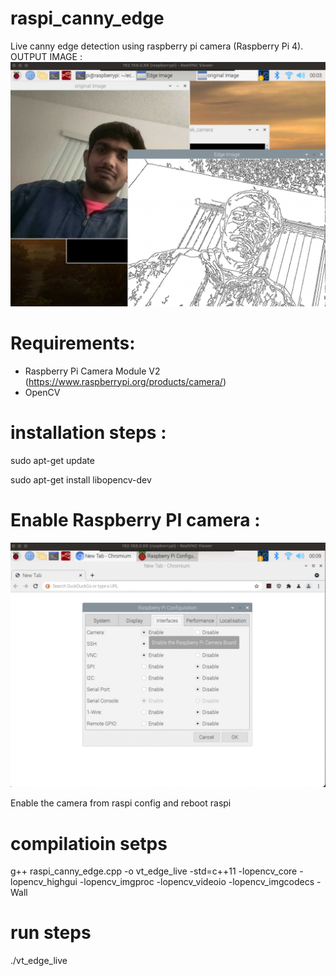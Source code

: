 # raspi_canny_edge
 Live canny edge detection using raspberry pi camera (Raspberry Pi 4).
 OUTPUT IMAGE : 
![Screenshot](output_image.png)

# Requirements:
- Raspberry Pi Camera Module V2 (https://www.raspberrypi.org/products/camera/)
- OpenCV 

# installation steps :
sudo apt-get update

sudo apt-get install libopencv-dev


# Enable Raspberry PI camera : 
![Screenshot](raspi_config.png)

Enable the camera from raspi config and reboot raspi

# compilatioin setps

g++ raspi_canny_edge.cpp -o vt_edge_live -std=c++11 -lopencv_core -lopencv_highgui -lopencv_imgproc -lopencv_videoio -lopencv_imgcodecs -Wall

# run steps 

./vt_edge_live

